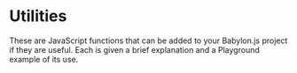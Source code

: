 # Utilities
These are JavaScript functions that can be added to your Babylon.js project if they are useful. Each is given a brief explanation and a Playground example of its use.